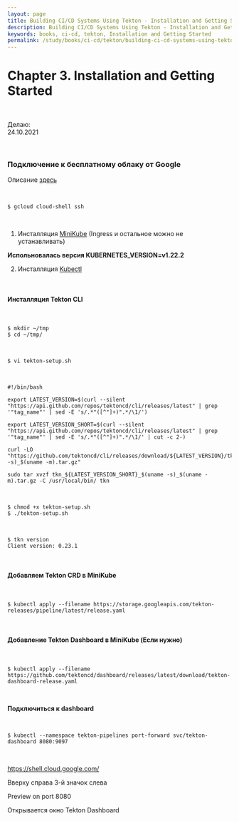 ```yaml
---
layout: page
title: Building CI/CD Systems Using Tekton - Installation and Getting Started
description: Building CI/CD Systems Using Tekton - Installation and Getting Started
keywords: books, ci-cd, tekton, Installation and Getting Started
permalink: /study/books/ci-cd/tekton/building-ci-cd-systems-using-tekton/installation-and-getting-started/
---
```


# Chapter 3. Installation and Getting Started

<br/>

Делаю:  
24.10.2021

<br/>

### Подключение к бесплатному облаку от Google

Описание [здесь](/tools/containers/kubernetes/google-cloud-shell/)

<br/>

```
$ gcloud cloud-shell ssh
```

<br/>

1. Инсталляция [MiniKube](/tools/containers/kubernetes/minikube/setup/) (Ingress и остальное можно не устанавливать)

**Испольновалась версия KUBERNETES_VERSION=v1.22.2**

2. Инсталляция [Kubectl](/tools/containers/kubernetes/tools/kubectl/)

<br/>

#### Инсталляция Tekton CLI

<br/>

```
$ mkdir ~/tmp
$ cd ~/tmp/
```

<br/>

```
$ vi tekton-setup.sh
```

<br/>

```
#!/bin/bash

export LATEST_VERSION=$(curl --silent "https://api.github.com/repos/tektoncd/cli/releases/latest" | grep '"tag_name"' | sed -E 's/.*"([^"]+)".*/\1/')

export LATEST_VERSION_SHORT=$(curl --silent "https://api.github.com/repos/tektoncd/cli/releases/latest" | grep '"tag_name"' | sed -E 's/.*"([^"]+)".*/\1/' | cut -c 2-)

curl -LO "https://github.com/tektoncd/cli/releases/download/${LATEST_VERSION}/tkn_${LATEST_VERSION_SHORT}_$(uname -s)_$(uname -m).tar.gz"

sudo tar xvzf tkn_${LATEST_VERSION_SHORT}_$(uname -s)_$(uname -m).tar.gz -C /usr/local/bin/ tkn
```

<br/>

```
$ chmod +x tekton-setup.sh
$ ./tekton-setup.sh
```

<br/>

```
$ tkn version
Client version: 0.23.1
```

<br/>

#### Добавляем Tekton CRD в MiniKube

<br/>

```
$ kubectl apply --filename https://storage.googleapis.com/tekton-releases/pipeline/latest/release.yaml
```

<br/>

#### Добавление Tekton Dashboard в MiniKube (Если нужно)

<br/>

```
$ kubectl apply --filename https://github.com/tektoncd/dashboard/releases/latest/download/tekton-dashboard-release.yaml
```

<br/>

**Подключиться к dashboard**

<br/>

```
$ kubectl --namespace tekton-pipelines port-forward svc/tekton-dashboard 8080:9097
```

<br/>

https://shell.cloud.google.com/

Вверху справа 3-й значок слева

Preview on port 8080

Открывается окно Tekton Dashboard
